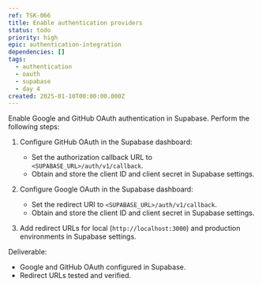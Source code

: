 ```yaml
---
ref: TSK-066
title: Enable authentication providers
status: todo
priority: high
epic: authentication-integration
dependencies: []
tags:
  - authentication
  - oauth
  - supabase
  - day 4
created: 2025-01-10T00:00:00.000Z
---
```


Enable Google and GitHub OAuth authentication in Supabase. Perform the following steps:

1. Configure GitHub OAuth in the Supabase dashboard:

   - Set the authorization callback URL to `<SUPABASE_URL>/auth/v1/callback`.
   - Obtain and store the client ID and client secret in Supabase settings.

2. Configure Google OAuth in the Supabase dashboard:

   - Set the redirect URI to `<SUPABASE_URL>/auth/v1/callback`.
   - Obtain and store the client ID and client secret in Supabase settings.

3. Add redirect URLs for local (`http://localhost:3000`) and production environments in Supabase settings.

Deliverable:

- Google and GitHub OAuth configured in Supabase.
- Redirect URLs tested and verified.
